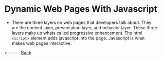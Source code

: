 # Dynamic Web Pages With Javascript
- There are three layers on web pages that developers talk about. They are the content layer, presentation layer, and behavior layer. These three layers make up whats called progressive enhancement. The html ```<script>``` element adds javascript into the page. Javascript is what makes web pages interactive.  

<----- [Back](../README.md)